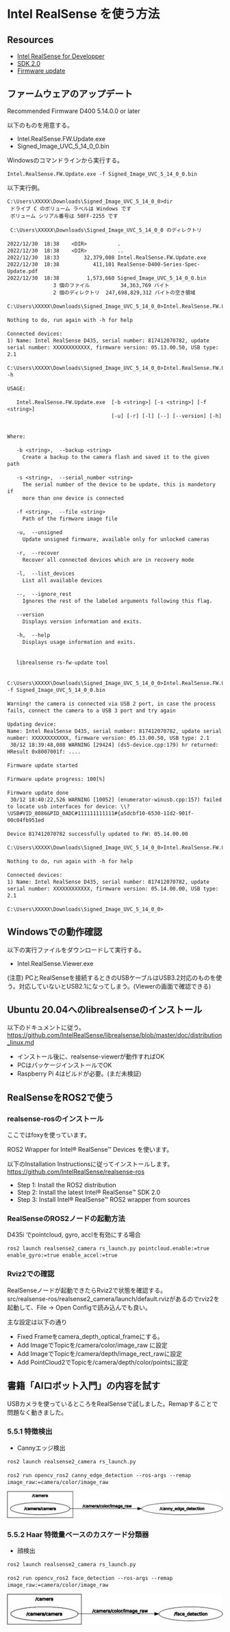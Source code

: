 # Intel RealSense を使う方法

## Resources

* [Intel RealSense for Developper](https://www.intelrealsense.com/developers/)
* [SDK 2.0](https://github.com/IntelRealSense/librealsense/releases)
* [Firmware update](https://dev.intelrealsense.com/docs/firmware-updates)

## ファームウェアのアップデート
Recommended Firmware D400 5.14.0.0 or later

以下のものを用意する。
* Intel.RealSense.FW.Update.exe
* Signed_Image_UVC_5_14_0_0.bin

Windowsのコマンドラインから実行する。

```
Intel.RealSense.FW.Update.exe -f Signed_Image_UVC_5_14_0_0.bin
```

以下実行例。

```
C:\Users\XXXXX\Downloads\Signed_Image_UVC_5_14_0_0>dir
 ドライブ C のボリューム ラベルは Windows です
 ボリューム シリアル番号は 50FF-2255 です

 C:\Users\XXXXX\Downloads\Signed_Image_UVC_5_14_0_0 のディレクトリ

2022/12/30  18:38    <DIR>          .
2022/12/30  18:38    <DIR>          ..
2022/12/30  18:33        32,379,008 Intel.RealSense.FW.Update.exe
2022/12/30  18:38           411,101 RealSense-D400-Series-Spec-Update.pdf
2022/12/30  18:38         1,573,660 Signed_Image_UVC_5_14_0_0.bin
               3 個のファイル          34,363,769 バイト
               2 個のディレクトリ  247,698,829,312 バイトの空き領域

C:\Users\XXXXX\Downloads\Signed_Image_UVC_5_14_0_0>Intel.RealSense.FW.Update.exe

Nothing to do, run again with -h for help

Connected devices:
1) Name: Intel RealSense D435, serial number: 817412070782, update serial number: XXXXXXXXXXXX, firmware version: 05.13.00.50, USB type: 2.1

C:\Users\XXXXX\Downloads\Signed_Image_UVC_5_14_0_0>Intel.RealSense.FW.Update.exe -h

USAGE:

   Intel.RealSense.FW.Update.exe  [-b <string>] [-s <string>] [-f <string>]
                                  [-u] [-r] [-l] [--] [--version] [-h]


Where:

   -b <string>,  --backup <string>
     Create a backup to the camera flash and saved it to the given path

   -s <string>,  --serial_number <string>
     The serial number of the device to be update, this is mandetory if
     more than one device is connected

   -f <string>,  --file <string>
     Path of the firmware image file

   -u,  --unsigned
     Update unsigned firmware, available only for unlocked cameras

   -r,  --recover
     Recover all connected devices which are in recovery mode

   -l,  --list_devices
     List all available devices

   --,  --ignore_rest
     Ignores the rest of the labeled arguments following this flag.

   --version
     Displays version information and exits.

   -h,  --help
     Displays usage information and exits.


   librealsense rs-fw-update tool


C:\Users\XXXXX\Downloads\Signed_Image_UVC_5_14_0_0>Intel.RealSense.FW.Update.exe -f Signed_Image_UVC_5_14_0_0.bin

Warning! the camera is connected via USB 2 port, in case the process fails, connect the camera to a USB 3 port and try again

Updating device:
Name: Intel RealSense D435, serial number: 817412070782, update serial number: XXXXXXXXXXXX, firmware version: 05.13.00.50, USB type: 2.1
 30/12 18:39:48,088 WARNING [29424] (ds5-device.cpp:179) hr returned: HResult 0x8007001f: ....

Firmware update started

Firmware update progress: 100[%]

Firmware update done
 30/12 18:40:22,526 WARNING [10052] (enumerator-winusb.cpp:157) failed to locate usb interfaces for device: \\?\USB#VID_8086&PID_0ADC#111111111111#{a5dcbf10-6530-11d2-901f-00c04fb951ed

Device 817412070782 successfully updated to FW: 05.14.00.00

C:\Users\XXXXX\Downloads\Signed_Image_UVC_5_14_0_0>Intel.RealSense.FW.Update.exe

Nothing to do, run again with -h for help

Connected devices:
1) Name: Intel RealSense D435, serial number: 817412070782, update serial number: XXXXXXXXXXXX, firmware version: 05.14.00.00, USB type: 2.1

C:\Users\XXXXX\Downloads\Signed_Image_UVC_5_14_0_0>
```

## Windowsでの動作確認 
以下の実行ファイルをダウンロードして実行する。

* Intel.RealSense.Viewer.exe

(注意) PCとRealSenseを接続するときのUSBケーブルはUSB3.2対応のものを使う。対応していないとUSB2.1になってしまう。(Viewerの画面で確認できる)

## Ubuntu 20.04へのlibrealsenseのインストール

以下のドキュメントに従う。  
https://github.com/IntelRealSense/librealsense/blob/master/doc/distribution_linux.md

* インストール後に、realsense-viewerが動作すればOK
* PCはパッケージインストールでOK
* Raspberry Pi 4はビルドが必要。(まだ未検証)

## RealSenseをROS2で使う

### realsense-rosのインストール

ここではfoxyを使っています。

ROS2 Wrapper for Intel® RealSense™ Devices を使います。

以下のInstallation Instructionsに従ってインストールします。  
https://github.com/IntelRealSense/realsense-ros

* Step 1: Install the ROS2 distribution
* Step 2: Install the latest Intel® RealSense™ SDK 2.0
* Step 3: Install Intel® RealSense™ ROS2 wrapper from sources

### RealSenseのROS2ノードの起動方法

D435i でpointcloud, gyro, acclを有効にする場合

```
ros2 launch realsense2_camera rs_launch.py pointcloud.enable:=true enable_gyro:=true enable_accel:=true
```

### Rviz2での確認
RealSenseノードが起動できたらRviz2で状態を確認する。  
src/realsense-ros/realsense2_camera/launch/default.rvizがあるのでrviz2を起動して、File -> Open Configで読み込んでも良い。

主な設定は以下の通り
* Fixed Frameをcamera_depth_optical_frameにする。
* Add ImageでTopicを/camera/color/image_raw に設定
* Add ImageでTopicを/camera/depth/image_rect_rawに設定
* Add PointCloud2でTopicを/camera/depth/color/pointsに設定

## 書籍「AIロボット入門」の内容を試す

USBカメラを使っているところをRealSenseで試しました。Remapすることで問題なく動きました。

### 5.5.1 特徴検出

* Cannyエッジ検出
```
ros2 launch realsense2_camera rs_launch.py

ros2 run opencv_ros2 canny_edge_detection --ros-args --remap image_raw:=camera/color/image_raw
```
![rqt_graph](/ROS2/instructions/images/realsense_rosgraph_5_5_1.png)

### 5.5.2 Haar 特徴量ベースのカスケード分類器

* 顔検出

```
ros2 launch realsense2_camera rs_launch.py

ros2 run opencv_ros2 face_detection --ros-args --remap image_raw:=camera/color/image_raw
```
![rqt_graph](/ROS2/instructions/images/realsense_rosgraph_5_5_2.png)



